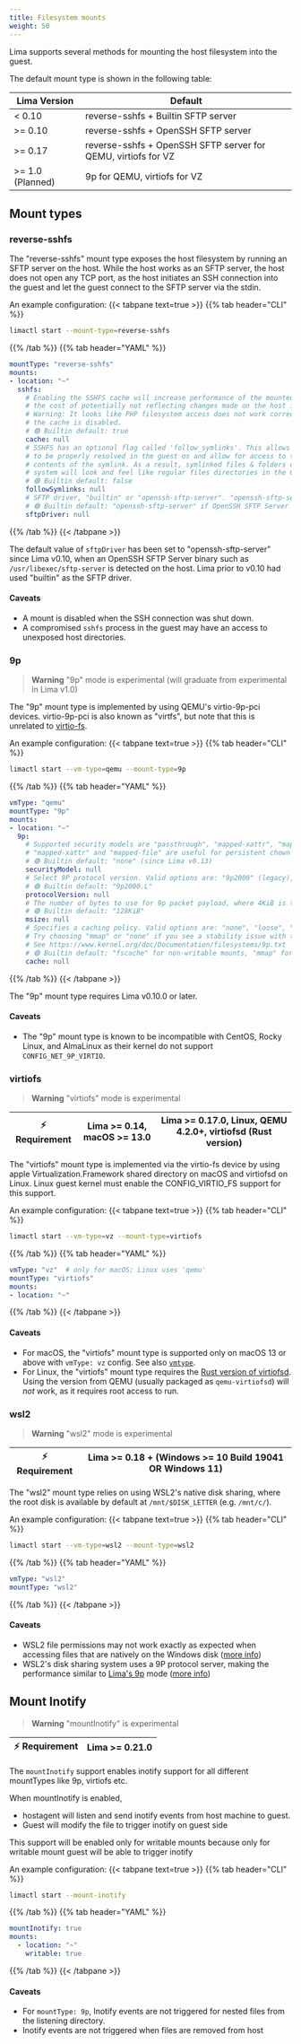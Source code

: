 ```yaml
---
title: Filesystem mounts
weight: 50
---
```


Lima supports several methods for mounting the host filesystem into the guest.

The default mount type is shown in the following table:

| Lima Version     | Default                                                       |
| ---------------- | ------------------------------------------------------------- |
| < 0.10           | reverse-sshfs + Builtin SFTP server                           |
| >= 0.10          | reverse-sshfs + OpenSSH SFTP server                           |
| >= 0.17          | reverse-sshfs + OpenSSH SFTP server for QEMU, virtiofs for VZ |
| >= 1.0 (Planned) | 9p for QEMU, virtiofs for VZ                                  |

## Mount types

### reverse-sshfs
The "reverse-sshfs" mount type exposes the host filesystem by running an SFTP server on the host.
While the host works as an SFTP server, the host does not open any TCP port,
as the host initiates an SSH connection into the guest and let the guest connect to the SFTP server via the stdin.

An example configuration:
{{< tabpane text=true >}}
{{% tab header="CLI" %}}
```bash
limactl start --mount-type=reverse-sshfs
```
{{% /tab %}}
{{% tab header="YAML" %}}
```yaml
mountType: "reverse-sshfs"
mounts:
- location: "~"
  sshfs:
    # Enabling the SSHFS cache will increase performance of the mounted filesystem, at
    # the cost of potentially not reflecting changes made on the host in a timely manner.
    # Warning: It looks like PHP filesystem access does not work correctly when
    # the cache is disabled.
    # 🟢 Builtin default: true
    cache: null
    # SSHFS has an optional flag called 'follow_symlinks'. This allows mounts
    # to be properly resolved in the guest os and allow for access to the
    # contents of the symlink. As a result, symlinked files & folders on the Host
    # system will look and feel like regular files directories in the Guest OS.
    # 🟢 Builtin default: false
    followSymlinks: null
    # SFTP driver, "builtin" or "openssh-sftp-server". "openssh-sftp-server" is recommended.
    # 🟢 Builtin default: "openssh-sftp-server" if OpenSSH SFTP Server binary is found, otherwise "builtin"
    sftpDriver: null
```
{{% /tab %}}
{{< /tabpane >}}

The default value of `sftpDriver` has been set to "openssh-sftp-server" since Lima v0.10, when an OpenSSH SFTP Server binary
such as `/usr/libexec/sftp-server` is detected on the host.
Lima prior to v0.10 had used "builtin" as the SFTP driver.

#### Caveats
- A mount is disabled when the SSH connection was shut down.
- A compromised `sshfs` process in the guest may have an access to unexposed host directories.

### 9p
> **Warning**
> "9p" mode is experimental (will graduate from experimental in Lima v1.0)

The "9p" mount type is implemented by using QEMU's virtio-9p-pci devices.
virtio-9p-pci is also known as "virtfs", but note that this is unrelated to [virtio-fs](https://virtio-fs.gitlab.io/).

An example configuration:
{{< tabpane text=true >}}
{{% tab header="CLI" %}}
```bash
limactl start --vm-type=qemu --mount-type=9p
```
{{% /tab %}}
{{% tab header="YAML" %}}
```yaml
vmType: "qemu"
mountType: "9p"
mounts:
- location: "~"
  9p:
    # Supported security models are "passthrough", "mapped-xattr", "mapped-file" and "none".
    # "mapped-xattr" and "mapped-file" are useful for persistent chown but incompatible with symlinks.
    # 🟢 Builtin default: "none" (since Lima v0.13)
    securityModel: null
    # Select 9P protocol version. Valid options are: "9p2000" (legacy), "9p2000.u", "9p2000.L".
    # 🟢 Builtin default: "9p2000.L"
    protocolVersion: null
    # The number of bytes to use for 9p packet payload, where 4KiB is the absolute minimum.
    # 🟢 Builtin default: "128KiB"
    msize: null
    # Specifies a caching policy. Valid options are: "none", "loose", "fscache" and "mmap".
    # Try choosing "mmap" or "none" if you see a stability issue with the default "fscache".
    # See https://www.kernel.org/doc/Documentation/filesystems/9p.txt
    # 🟢 Builtin default: "fscache" for non-writable mounts, "mmap" for writable mounts
    cache: null
```
{{% /tab %}}
{{< /tabpane >}}

The "9p" mount type requires Lima v0.10.0 or later.

#### Caveats
- The "9p" mount type is known to be incompatible with CentOS, Rocky Linux, and AlmaLinux as their kernel do not support `CONFIG_NET_9P_VIRTIO`.

### virtiofs
> **Warning**
> "virtiofs" mode is experimental

| ⚡ Requirement | Lima >= 0.14, macOS >= 13.0 | Lima >= 0.17.0, Linux, QEMU 4.2.0+, virtiofsd (Rust version) |
|-------------------|-----------------------------| ------------------------------------------------------------ |

The "virtiofs" mount type is implemented via the virtio-fs device by using apple Virtualization.Framework shared directory on macOS and virtiofsd on Linux.
Linux guest kernel must enable the CONFIG_VIRTIO_FS support for this support.

An example configuration:
{{< tabpane text=true >}}
{{% tab header="CLI" %}}
```bash
limactl start --vm-type=vz --mount-type=virtiofs
```
{{% /tab %}}
{{% tab header="YAML" %}}
```yaml
vmType: "vz"  # only for macOS; Linux uses 'qemu'
mountType: "virtiofs"
mounts:
- location: "~"
```
{{% /tab %}}
{{< /tabpane >}}

#### Caveats
- For macOS, the "virtiofs" mount type is supported only on macOS 13 or above with `vmType: vz` config. See also [`vmtype`](../vmtype/).
- For Linux, the "virtiofs" mount type requires the [Rust version of virtiofsd](https://gitlab.com/virtio-fs/virtiofsd).
  Using the version from QEMU (usually packaged as `qemu-virtiofsd`) will *not* work, as it requires root access to run.

### wsl2
> **Warning**
> "wsl2" mode is experimental

| ⚡ Requirement | Lima >= 0.18 + (Windows >= 10 Build 19041 OR Windows 11) |
| ----------------- | -------------------------------------------------------- |

The "wsl2" mount type relies on using WSL2's native disk sharing, where the root disk is available by default at `/mnt/$DISK_LETTER` (e.g. `/mnt/c/`).

An example configuration:
{{< tabpane text=true >}}
{{% tab header="CLI" %}}
```bash
limactl start --vm-type=wsl2 --mount-type=wsl2
```
{{% /tab %}}
{{% tab header="YAML" %}}
```yaml
vmType: "wsl2"
mountType: "wsl2"
```
{{% /tab %}}
{{< /tabpane >}}

#### Caveats
- WSL2 file permissions may not work exactly as expected when accessing files that are natively on the Windows disk ([more info](https://github.com/MicrosoftDocs/WSL/blob/mattw-wsl2-explainer/WSL/file-permissions.md))
- WSL2's disk sharing system uses a 9P protocol server, making the performance similar to [Lima's 9p](#9p) mode ([more info](https://github.com/MicrosoftDocs/WSL/blob/mattw-wsl2-explainer/WSL/wsl2-architecture.md#wsl-2-architectural-flow))

## Mount Inotify
> **Warning**
> "mountInotify" is experimental

| ⚡ Requirement | Lima >= 0.21.0 |
| ----------------- |----------------|

The `mountInotify` support enables inotify support for all different mountTypes like 9p, virtiofs etc.

When mountInotify is enabled, 
- hostagent will listen and send inotify events from host machine to guest. 
- Guest will modify the file to trigger inotify on guest side 

This support will be enabled only for writable mounts because only for writable mount guest will be able to trigger inotify

An example configuration:
{{< tabpane text=true >}}
{{% tab header="CLI" %}}
```bash
limactl start --mount-inotify
```
{{% /tab %}}
{{% tab header="YAML" %}}
```yaml
mountInotify: true
mounts:
  - location: "~"
    writable: true
```
{{% /tab %}}
{{< /tabpane >}}

#### Caveats
- For `mountType: 9p`, Inotify events are not triggered for nested files from the listening directory.
- Inotify events are not triggered when files are removed from host